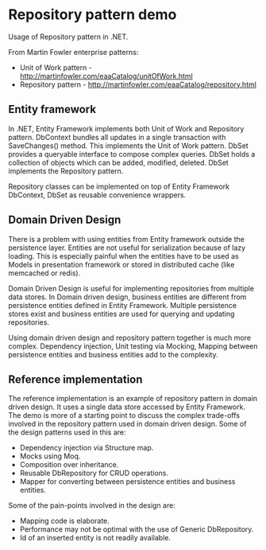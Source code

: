 # Repository pattern demo
Usage of Repository pattern in .NET.

From Martin Fowler enterprise patterns:
* Unit of Work pattern - http://martinfowler.com/eaaCatalog/unitOfWork.html
* Repository pattern - http://martinfowler.com/eaaCatalog/repository.html

## Entity framework

In .NET, Entity Framework implements both Unit of Work and Repository pattern. DbContext bundles all updates in a single transaction with SaveChanges() method. This implements the Unit of Work pattern. DbSet provides a queryable interface to compose complex queries. DbSet holds a collection of objects which can be added, modified, deleted. DbSet implements the Repository pattern.

Repository classes can be implemented on top of Entity Framework DbContext, DbSet as reusable convenience wrappers. 

## Domain Driven Design

There is a problem with using entities from Entity framework outside the persistence layer. Entities are not useful for serialization because of lazy loading. This is especially painful when the entities have to be used as Models in presentation framework or stored in distributed cache (like memcached or redis).

Domain Driven Design is useful for implementing repositories from multiple data stores. In Domain driven design, business entities are different from persistence entities defined in Entity Framework. Multiple persistence stores exist and business entities are used for querying and updating repositories.

Using domain driven design and repository pattern together is much more complex. Dependency injection, Unit testing via Mocking, Mapping between persistence entities and business entities add to the complexity.

## Reference implementation

The reference implementation is an example of repository pattern in domain driven design. It uses a single data store accessed by Entity Framework. The demo is more of a starting point to discuss the complex trade-offs involved in the repository pattern used in domain driven design. Some of the design patterns used in this are:

* Dependency injection via Structure map.
* Mocks using Moq.
* Composition over inheritance.
* Reusable DbRepository for CRUD operations.
* Mapper for converting between persistence entities and business entities.

Some of the pain-points involved in the design are:
* Mapping code is elaborate. 
* Performance may not be optimal with the use of Generic DbRepository.
* Id of an inserted entity is not readily available.

